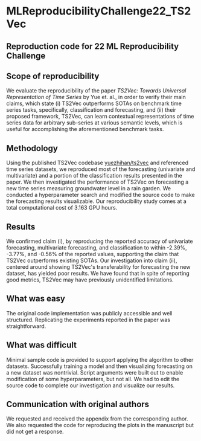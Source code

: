 # MLReproducibilityChallenge22_TS2Vec
## Reproduction code for 22 ML Reproducibility Challenge

## Scope of reproducibility
We evaluate the reproducibility of the paper _TS2Vec: Towards Universal Representation of Time Series_ by Yue et. al., in order to verify their main claims, which state (i) TS2Vec outperforms SOTAs on benchmark time series tasks, specifically, classification and forecasting, and (ii) their proposed framework, TS2Vec, can learn contextual representations of time series data for arbitrary sub-series at various semantic levels, which is useful for accomplishing the aforementioned benchmark tasks.

## Methodology
Using the published TS2Vec codebase [yuezhihan/ts2vec](https://github.com/yuezhihan/ts2vec) and referenced time series datasets, we reproduced most of the forecasting (univariate and multivariate) and a portion of the classification results presented in the paper. We then investigated the performance of TS2Vec on forecasting a new time series measuring groundwater level in a rain garden. We conducted a hyperparameter search and modified the source code to make the forecasting results visualizable. Our reproducibility study comes at a total computational cost of 3.163 GPU hours.

## Results
We confirmed claim (i), by reproducing the reported accuracy of univariate forecasting, multivariate forecasting, and classification to within -2.39\%, -3.77\%, and -0.56\% of the reported values, supporting the claim that TS2Vec outperforms existing SOTAs. Our investigation into claim (ii), centered around showing TS2Vec's transferability for forecasting the new dataset, has yielded poor results. We have found that in spite of reporting good metrics, TS2Vec may have previously unidentified limitations. 

## What was easy
The original code implementation was publicly accessible and well structured. Replicating the experiments reported in the paper was straightforward. 

## What was difficult
Minimal sample code is provided to support applying the algorithm to other datasets. Successfully training a model and then visualizing forecasting on a new dataset was nontrivial. Script arguments were built out to enable modification of some hyperparameters, but not all. We had to edit the source code to complete our investigation and visualize our results. 

## Communication with original authors
We requested and received the appendix from the corresponding author. We also requested the code for reproducing the plots in the manuscript but did not get a response.
